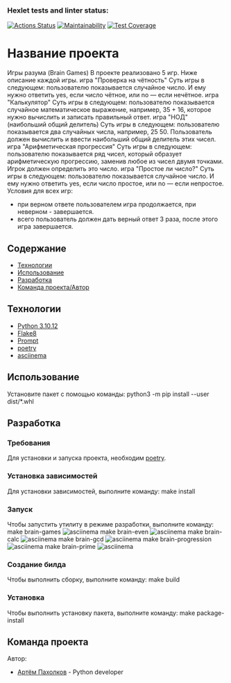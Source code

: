 ### Hexlet tests and linter status:
[![Actions Status](https://github.com/artpah/python-project-49/actions/workflows/hexlet-check.yml/badge.svg)](https://github.com/artpah/python-project-49/actions)
[![Maintainability](https://api.codeclimate.com/v1/badges/a99a88d28ad37a79dbf6/maintainability)](https://codeclimate.com/github/codeclimate/codeclimate/maintainability)
[![Test Coverage](https://api.codeclimate.com/v1/badges/a99a88d28ad37a79dbf6/test_coverage)](https://codeclimate.com/github/codeclimate/codeclimate/test_coverage)

# Название проекта
Игры разума (Brain Games)
В проекте реализовано 5 игр. Ниже описание каждой игры.
игра "Проверка на чётность"
Суть игры в следующем: пользователю показывается случайное число. И ему нужно ответить yes, если число чётное, или no — если нечётное.
игра "Калькулятор"
Суть игры в следующем: пользователю показывается случайное математическое выражение, например, 35 + 16, которое нужно вычислить и записать правильный ответ.
игра "НОД"(наибольший общий делитель)
Суть игры в следующем: пользователю показывается два случайных числа, например, 25 50. Пользователь должен вычислить и ввести наибольший общий делитель этих чисел.
игра "Арифметическая прогрессия"
Суть игры в следующем: пользователю показывается ряд чисел, который образует арифметическую прогрессию, заменив любое из чисел двумя точками. Игрок должен определить это число.
игра "Простое ли число?"
Суть игры в следующем: пользователю показывается случайное число. И ему нужно ответить yes, если число простое, или no — если непростое.
Условия для всех игр:
- при верном ответе пользователем игра продолжается, при неверном - завершается.
- всего пользователь должен дать верный ответ 3 раза, после этого игра завершается.

## Содержание
- [Технологии](#технологии)
- [Использование](#использование)
- [Разработка](#разработка)
- [Команда проекта/Автор](#команда-проекта)

## Технологии
- [Python 3.10.12](https://www.python.org/)
- [Flake8](https://pypi.org/project/flake8/)
- [Prompt](https://pypi.org/project/prompt/)
- [poetry](https://python-poetry.org/)
- [asciinema](https://acciinema.org/)

## Использование
Установите пакет с помощью команды:
python3 -m pip install --user dist/*.whl

## Разработка

### Требования
Для установки и запуска проекта, необходим [poetry](https://python-poetry.org/).

### Установка зависимостей
Для установки зависимостей, выполните команду:
make install

### Запуск
Чтобы запустить утилиту в режиме разработки, выполните команду:
make brain-games
![asciinema](https://asciinema.org/a/466YtC9O1qldbScDNMb4PJsND/)
make brain-even
![asciinema](https://asciinema.org/a/SPsLRUeDvJU0nx0Uq9znoKOFF/)
make brain-calc
![asciinema](https://asciinema.org/a/tsSIGmyg1TR5MFBaFgdJrkaOB/)
make brain-gcd
![asciinema](https://asciinema.org/a/RDnAAIvX72n0f7BOiefhgvq63/)
make brain-progression
![asciinema](https://asciinema.org/a/NV7nfpBUqX23s68yNz7mimOuj/)
make brain-prime
![asciinema](https://asciinema.org/a/KEF9CbYvXfegkAF0fPLIq7yUp/)

### Создание билда
Чтобы выполнить сборку, выполните команду:
make build

### Установка
Чтобы выполнить установку пакета, выполните команду:
make package-install

## Команда проекта
Автор:

- [Артём Пахолков](https://github.com/artpah) -
Python developer
